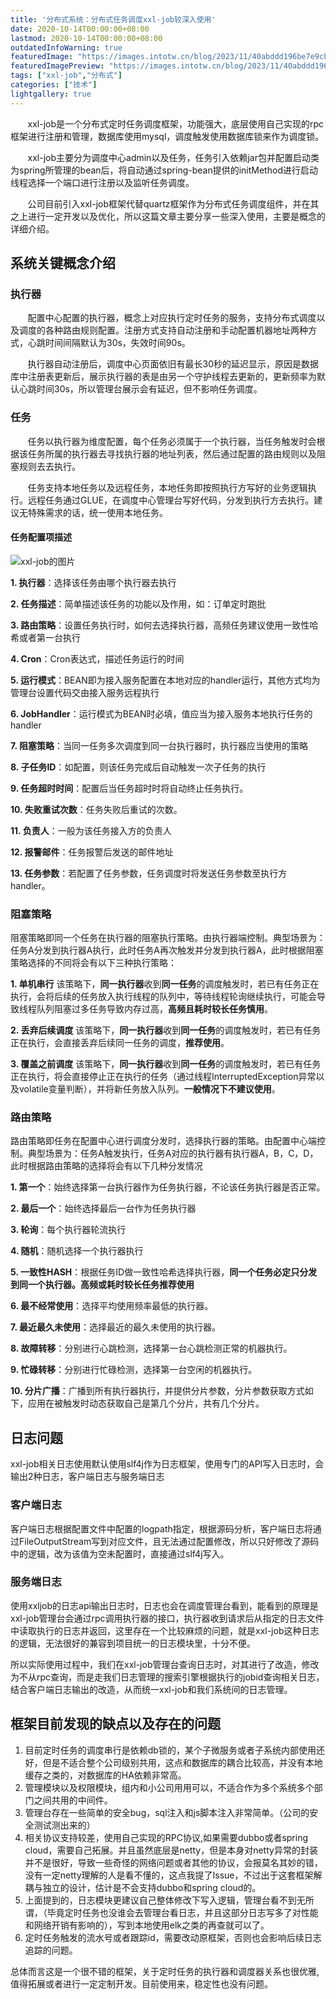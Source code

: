```yaml
---
title: '分布式系统：分布式任务调度xxl-job较深入使用'
date: 2020-10-14T00:00:00+08:00
lastmod: 2020-10-14T00:00:00+08:00
outdatedInfoWarning: true
featuredImage: "https://images.intotw.cn/blog/2023/11/40abddd196be7e9cb79b83534d4983a4.webp"
featuredImagePreview: "https://images.intotw.cn/blog/2023/11/40abddd196be7e9cb79b83534d4983a4.webp"
tags: ["xxl-job","分布式"]
categories: ["技术"]
lightgallery: true
---
```


&#160; &#160; &#160; &#160;xxl-job是一个分布式定时任务调度框架，功能强大，底层使用自己实现的rpc框架进行注册和管理，数据库使用mysql，调度触发使用数据库锁来作为调度锁。


&#160; &#160; &#160; &#160;xxl-job主要分为调度中心admin以及任务，任务引入依赖jar包并配置启动类为spring所管理的bean后，将自动通过spring-bean提供的initMethod进行启动线程选择一个端口进行注册以及监听任务调度。


&#160; &#160; &#160; &#160;公司目前引入xxl-job框架代替quartz框架作为分布式任务调度组件，并在其之上进行一定开发以及优化，所以这篇文章主要分享一些深入使用，主要是概念的详细介绍。

## 系统关键概念介绍


### 执行器
&#160; &#160; &#160; &#160;配置中心配置的执行器，概念上对应执行定时任务的服务，支持分布式调度以及调度的各种路由规则配置。注册方式支持自动注册和手动配置机器地址两种方式，心跳时间间隔默认为30s，失效时间90s。

&#160; &#160; &#160; &#160;执行器自动注册后，调度中心页面依旧有最长30秒的延迟显示，原因是数据库中注册表更新后，展示执行器的表是由另一个守护线程去更新的，更新频率为默认心跳时间30s，所以管理台展示会有延迟，但不影响任务调度。


### 任务

&#160; &#160; &#160; &#160;任务以执行器为维度配置，每个任务必须属于一个执行器，当任务触发时会根据该任务所属的执行器去寻找执行器的地址列表，然后通过配置的路由规则以及阻塞规则去去执行。

&#160; &#160; &#160; &#160;任务支持本地任务以及远程任务，本地任务即按照执行方写好的业务逻辑执行。远程任务通过GLUE，在调度中心管理台写好代码，分发到执行方去执行。建议无特殊需求的话，统一使用本地任务。

#### 任务配置项描述


![xxl-job的图片](https://images.intotw.cn/blog/2023/09/ebb4325ec7a8e0a9bd3fc3ed885e8424.jpg "test")

**1. 执行器**：选择该任务由哪个执行器去执行

**2. 任务描述**：简单描述该任务的功能以及作用，如：订单定时跑批

**3. 路由策略**：设置任务执行时，如何去选择执行器，高频任务建议使用一致性哈希或者第一台执行

**4. Cron**：Cron表达式，描述任务运行的时间

**5. 运行模式**：BEAN即为接入服务配置在本地对应的handler运行，其他方式均为管理台设置代码交由接入服务远程执行

**6. JobHandler**：运行模式为BEAN时必填，值应当为接入服务本地执行任务的handler

**7. 阻塞策略**：当同一任务多次调度到同一台执行器时，执行器应当使用的策略

**8. 子任务ID**：如配置，则该任务完成后自动触发一次子任务的执行

**9. 任务超时时间**：配置后当任务超时时将自动终止任务执行。

**10. 失败重试次数**：任务失败后重试的次数。

**11. 负责人**：一般为该任务接入方的负责人

**12. 报警邮件**：任务报警后发送的邮件地址

**13. 任务参数**：若配置了任务参数，任务调度时将发送任务参数至执行方handler。




### 阻塞策略

阻塞策略即同一个任务在执行器的阻塞执行策略。由执行器端控制。典型场景为：任务A分发到执行器A执行，此时任务A再次触发并分发到执行器A，此时根据阻塞策略选择的不同将会有以下三种执行策略：

**1. 单机串行** 该策略下，**同一执行器**收到**同一任务**的调度触发时，若已有任务正在执行，会将后续的任务放入执行线程的队列中，等待线程轮询继续执行，可能会导致线程队列阻塞过多任务导致内存过高，**高频且耗时较长任务慎用**。

**2. 丢弃后续调度** 该策略下，**同一执行器**收到**同一任务**的调度触发时，若已有任务正在执行，会直接丢弃后续同一任务的调度，**推荐使用**。

**3. 覆盖之前调度** 该策略下，**同一执行器**收到**同一任务**的调度触发时，若已有任务正在执行，将会直接停止正在执行的任务（通过线程InterruptedException异常以及volatile变量判断），并将新任务放入队列。**一般情况下不建议使用**。




### 路由策略

路由策略即任务在配置中心进行调度分发时，选择执行器的策略。由配置中心端控制。典型场景为：任务A触发执行，任务A对应的执行器有执行器A，B，C，D，此时根据路由策略的选择将会有以下几种分发情况

**1. 第一个**：始终选择第一台执行器作为任务执行器，不论该任务执行器是否正常。

**2. 最后一个**：始终选择最后一台作为任务执行器

**3. 轮询**：每个执行器轮流执行

**4. 随机**：随机选择一个执行器执行

**5. 一致性HASH**：根据任务ID做一致性哈希选择执行器，**同一个任务必定只分发到同一个执行器。高频或耗时较长任务推荐使用**

**6. 最不经常使用**：选择平均使用频率最低的执行器。

**7. 最近最久未使用**：选择最近的最久未使用的执行器。

**8. 故障转移**：分别进行心跳检测，选择第一台心跳检测正常的机器执行。

**9. 忙碌转移**：分别进行忙碌检测，选择第一台空闲的机器执行。

**10. 分片广播**：广播到所有执行器执行，并提供分片参数，分片参数获取方式如下，应用在被触发时动态获取自己是第几个分片，共有几个分片。




## 日志问题

xxl-job相关日志使用默认使用slf4j作为日志框架，使用专门的API写入日志时，会输出2种日志，客户端日志与服务端日志

### 客户端日志
客户端日志根据配置文件中配置的logpath指定，根据源码分析，客户端日志将通过FileOutputStream写到对应文件，且无法通过配置修改，所以只好修改了源码中的逻辑，改为该值为空未配置时，直接通过slf4j写入。

### 服务端日志
使用xxljob的日志api输出日志时，日志也会在调度管理台看到，能看到的原理是xxl-job管理台会通过rpc调用执行器的接口，执行器收到请求后从指定的日志文件中读取执行的日志并返回，这里存在一个比较麻烦的问题，就是xxl-job这种日志的逻辑，无法很好的兼容到项目统一的日志模块里，十分不便。

所以实际使用过程中，我们在xxl-job管理台查询日志时，对其进行了改造，修改为不从rpc查询，而是走我们日志管理的搜索引擎根据执行的jobid查询相关日志，结合客户端日志输出的改造，从而统一xxl-job和我们系统间的日志管理。


## 框架目前发现的缺点以及存在的问题

1. 目前定时任务的调度串行是依赖db锁的，某个子微服务或者子系统内部使用还好，但是不适合整个公司级别共用，这点和数据库的耦合比较高，并没有本地缓存之类的，对数据库的HA依赖非常高。
2. 管理模块以及权限模块，组内和小公司用用可以，不适合作为多个系统多个部门之间共用的中间件。
3. 管理台存在一些简单的安全bug，sql注入和js脚本注入非常简单。（公司的安全测试测出来的）
4. 相关协议支持较差，使用自己实现的RPC协议,如果需要dubbo或者spring cloud，需要自己拓展。并且虽然底层是netty，但是本身对netty异常的封装并不是很好，导致一些奇怪的网络问题或者其他的协议，会报莫名其妙的错，没有一定netty理解的人是看不懂的，这点我提了Issue，不过出于这套框架解耦与独立的设计，估计是不会支持dubbo和spring cloud的。
5. 上面提到的，日志模块更建议自己整体修改下写入逻辑，管理台看不到无所谓，（毕竟定时任务也没谁会去管理台看日志，并且这部分日志写多了对性能和网络开销有影响的），写到本地使用elk之类的再查就可以了。
6. 定时任务触发的流水号或者跟踪id，需要改动原框架，否则也会影响后续日志追踪的问题。

总体而言这是一个很不错的框架，关于定时任务的执行器和调度器关系也很优雅,值得拓展或者进行一定定制开发。目前使用来，稳定性也没有问题。

